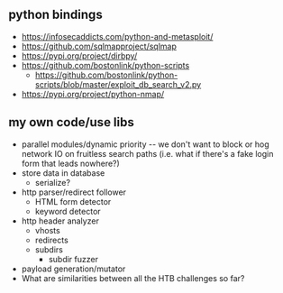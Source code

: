 ## python bindings
-   https://infosecaddicts.com/python-and-metasploit/
-   https://github.com/sqlmapproject/sqlmap
-   https://pypi.org/project/dirbpy/
-   https://github.com/bostonlink/python-scripts
    -   https://github.com/bostonlink/python-scripts/blob/master/exploit_db_search_v2.py
-   https://pypi.org/project/python-nmap/

## my own code/use libs
-   parallel modules/dynamic priority -- we don't want to block or hog network IO on fruitless search paths (i.e. what if there's a fake login form that leads nowhere?)
-   store data in database
    -   serialize?
-   http parser/redirect follower
    -   HTML form detector
    -   keyword detector
-   http header analyzer
    -   vhosts
    -   redirects
    -   subdirs
        -   subdir fuzzer
-   payload generation/mutator
-   What are similarities between all the HTB challenges so far?
